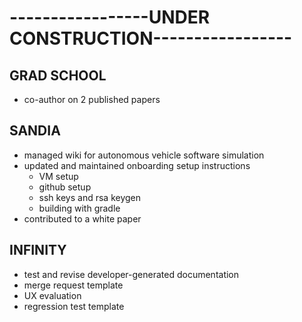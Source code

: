 # -----------------UNDER CONSTRUCTION-----------------
## GRAD SCHOOL
* co-author on 2 published papers
## SANDIA
* managed wiki for autonomous vehicle software simulation
* updated and maintained onboarding setup instructions
  * VM setup
  * github setup
  * ssh keys and rsa keygen
  * building with gradle
* contributed to a white paper
## INFINITY
* test and revise developer-generated documentation
* merge request template
* UX evaluation
* regression test template
